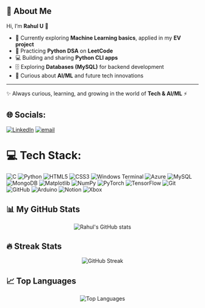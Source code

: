 ## 🚀 About Me  

Hi, I’m **Rahul U** 👋  

- 🌱 Currently exploring **Machine Learning basics**, applied in my **EV project**  
- 🐍 Practicing **Python DSA** on **LeetCode**  
- 💻 Building and sharing **Python CLI apps**  
- 🗄️ Exploring **Databases (MySQL)** for backend development  
- 🤖 Curious about **AI/ML** and future tech innovations  

---
✨ Always curious, learning, and growing in the world of **Tech & AI/ML** ⚡



## 🌐 Socials:
[![LinkedIn](https://img.shields.io/badge/LinkedIn-%230077B5.svg?logo=linkedin&logoColor=white)](https://linkedin.com/in/https://www.linkedin.com/in/rahul-u-507b57286?) [![email](https://img.shields.io/badge/Email-D14836?logo=gmail&logoColor=white)](mailto:rahulpoojari120@gmail.com) 

# 💻 Tech Stack:
![C](https://img.shields.io/badge/c-%2300599C.svg?style=plastic&logo=c&logoColor=white) ![Python](https://img.shields.io/badge/python-3670A0?style=plastic&logo=python&logoColor=ffdd54) ![HTML5](https://img.shields.io/badge/html5-%23E34F26.svg?style=plastic&logo=html5&logoColor=white) ![CSS3](https://img.shields.io/badge/css3-%231572B6.svg?style=plastic&logo=css3&logoColor=white) ![Windows Terminal](https://img.shields.io/badge/Windows%20Terminal-%234D4D4D.svg?style=plastic&logo=windows-terminal&logoColor=white) ![Azure](https://img.shields.io/badge/azure-%230072C6.svg?style=plastic&logo=microsoftazure&logoColor=white) ![MySQL](https://img.shields.io/badge/mysql-4479A1.svg?style=plastic&logo=mysql&logoColor=white) ![MongoDB](https://img.shields.io/badge/MongoDB-%234ea94b.svg?style=plastic&logo=mongodb&logoColor=white) ![Matplotlib](https://img.shields.io/badge/Matplotlib-%23ffffff.svg?style=plastic&logo=Matplotlib&logoColor=black) ![NumPy](https://img.shields.io/badge/numpy-%23013243.svg?style=plastic&logo=numpy&logoColor=white) ![PyTorch](https://img.shields.io/badge/PyTorch-%23EE4C2C.svg?style=plastic&logo=PyTorch&logoColor=white) ![TensorFlow](https://img.shields.io/badge/TensorFlow-%23FF6F00.svg?style=plastic&logo=TensorFlow&logoColor=white) ![Git](https://img.shields.io/badge/git-%23F05033.svg?style=plastic&logo=git&logoColor=white) ![GitHub](https://img.shields.io/badge/github-%23121011.svg?style=plastic&logo=github&logoColor=white) ![Arduino](https://img.shields.io/badge/-Arduino-00979D?style=plastic&logo=Arduino&logoColor=white) ![Notion](https://img.shields.io/badge/Notion-%23000000.svg?style=plastic&logo=notion&logoColor=white) ![Xbox](https://img.shields.io/badge/xbox-%23107C10.svg?style=plastic&logo=xbox&logoColor=white)
## 📊 My GitHub Stats
<p align="center">
  <img src="https://github-readme-stats.vercel.app/api?username=yourahul&show_icons=true&theme=tokyonight" alt="Rahul's GitHub stats"/>
</p>

## 🔥 Streak Stats
<p align="center">
  <img src="https://github-readme-streak-stats.herokuapp.com/?user=yourahul&theme=tokyonight" alt="GitHub Streak"/>
</p>

## 📈 Top Languages
<p align="center">
  <img src="https://github-readme-stats.vercel.app/api/top-langs/?username=yourahul&layout=compact&theme=tokyonight" alt="Top Languages"/>
</p>


<!-- Proudly created with GPRM ( https://gprm.itsvg.in ) -->
